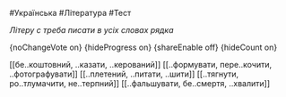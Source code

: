 #Українська #Література #Тест

*Літеру с треба писати в усіх словах рядка*

{noChangeVote on}
{hideProgress on}
{shareEnable off}
{hideCount on}

[[бе..коштовний, ..казати, ..керований]]
[[..формувати, пере..кочити, ..фотографувати]]
[[..плетений, ..питати, ..шити]]
[[..тягнути, ро..тлумачити, не..терпний]]
[[..фальшувати, бе..смертя, ..хвалити]]
